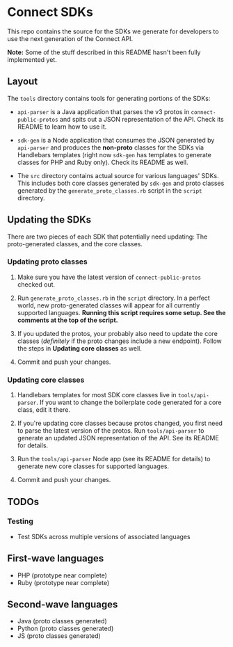 # Connect SDKs

This repo contains the source for the SDKs we generate for developers to use
the next generation of the Connect API.

**Note:** Some of the stuff described in this README hasn't been fully implemented yet.

## Layout

The `tools` directory contains tools for generating portions of the SDKs:

* `api-parser` is a Java application that parses the v3 protos in `connect-public-protos`
  and spits out a JSON representation of the API. Check its README to learn how to use it.

* `sdk-gen` is a Node application that consumes the JSON generated by `api-parser`
  and produces the __non-proto__ classes for the SDKs via Handlebars templates
  (right now `sdk-gen` has templates to generate classes for PHP and Ruby only).
  Check its README as well.

* The `src` directory contains actual source for various languages' SDKs. This
  includes both core classes generated by `sdk-gen` and proto classes generated by
  the `generate_proto_classes.rb` script in the `script` directory.

## Updating the SDKs

There are two pieces of each SDK that potentially need updating: The proto-generated
classes, and the core classes.

### Updating proto classes

1. Make sure you have the latest version of `connect-public-protos` checked out.

2. Run `generate_proto_classes.rb` in the `script` directory. In a perfect world,
   new proto-generated classes will appear for all currently supported languages.
   **Running this script requires some setup. See the comments at the top of the script.**

3. If you updated the protos, your probably also need to update the core classes
   (_definitely_ if the proto changes include a new endpoint). Follow the steps
   in __Updating core classes__ as well.

4. Commit and push your changes.

### Updating core classes

1. Handlebars templates for most SDK core classes live in `tools/api-parser`. If
   you want to change the boilerplate code generated for a core class, edit it there.

2. If you're updating core classes because protos changed, you first need to parse
   the latest version of the protos. Run `tools/api-parser` to generate an updated
   JSON representation of the API. See its README for details.

3. Run the `tools/api-parser` Node app (see its README for details) to generate new
   core classes for supported languages.

4. Commit and push your changes.


## TODOs

### Testing
* Test SDKs across multiple versions of associated languages

## First-wave languages
* PHP (prototype near complete)
* Ruby (prototype near complete)

## Second-wave languages
* Java (proto classes generated)
* Python (proto classes generated)
* JS (proto classes generated)
